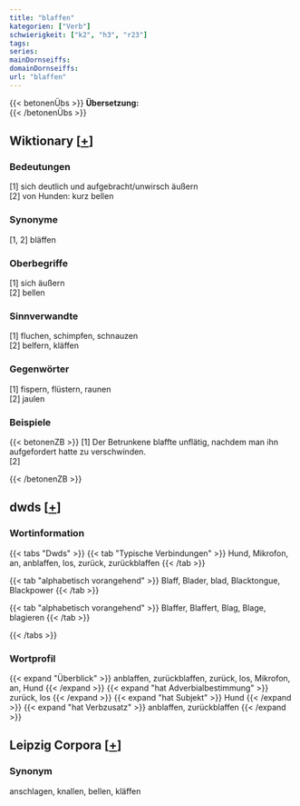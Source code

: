```yaml
---
title: "blaffen"
kategorien: ["Verb"]
schwierigkeit: ["k2", "h3", "r23"]
tags:
series:
mainDornseiffs:
domainDornseiffs:
url: "blaffen"
---
```


{{< betonenÜbs >}}
**Übersetzung:**  
{{< /betonenÜbs >}}

## Wiktionary [[+](https://de.wiktionary.org/wiki/blaffen)]

### Bedeutungen
[1] sich deutlich und aufgebracht/unwirsch äußern  
[2] von Hunden: kurz bellen  

### Synonyme
[1, 2] bläffen  

### Oberbegriffe
[1] sich äußern  
[2] bellen  

### Sinnverwandte
[1] fluchen, schimpfen, schnauzen  
[2] belfern, kläffen  

### Gegenwörter
[1] fispern, flüstern, raunen  
[2] jaulen  

### Beispiele
{{< betonenZB >}}
[1] Der Betrunkene blaffte unflätig, nachdem man ihn aufgefordert hatte zu verschwinden.  
[2]  

{{< /betonenZB >}}


## dwds [[+](https://www.dwds.de/wb/blaffen)]

### Wortinformation
{{< tabs "Dwds" >}}
{{< tab "Typische Verbindungen" >}}
Hund, Mikrofon, an, anblaffen, los, zurück, zurückblaffen
{{< /tab >}}

{{< tab "alphabetisch vorangehend" >}}
Blaff, Blader, blad, Blacktongue, Blackpower
{{< /tab >}}

{{< tab "alphabetisch vorangehend" >}}
Blaffer, Blaffert, Blag, Blage, blagieren
{{< /tab >}}

{{< /tabs >}}

### Wortprofil
{{< expand "Überblick" >}} anblaffen, zurückblaffen, zurück, los, Mikrofon, an, Hund {{< /expand >}}
{{< expand "hat Adverbialbestimmung" >}} zurück, los {{< /expand >}}
{{< expand "hat Subjekt" >}} Hund {{< /expand >}}
{{< expand "hat Verbzusatz" >}} anblaffen, zurückblaffen {{< /expand >}}

## Leipzig Corpora [[+](https://corpora.uni-leipzig.de/en/res?word=blaffen&corpusId=deu_newscrawl-public_2018)]


### Synonym
anschlagen, knallen, bellen, kläffen

